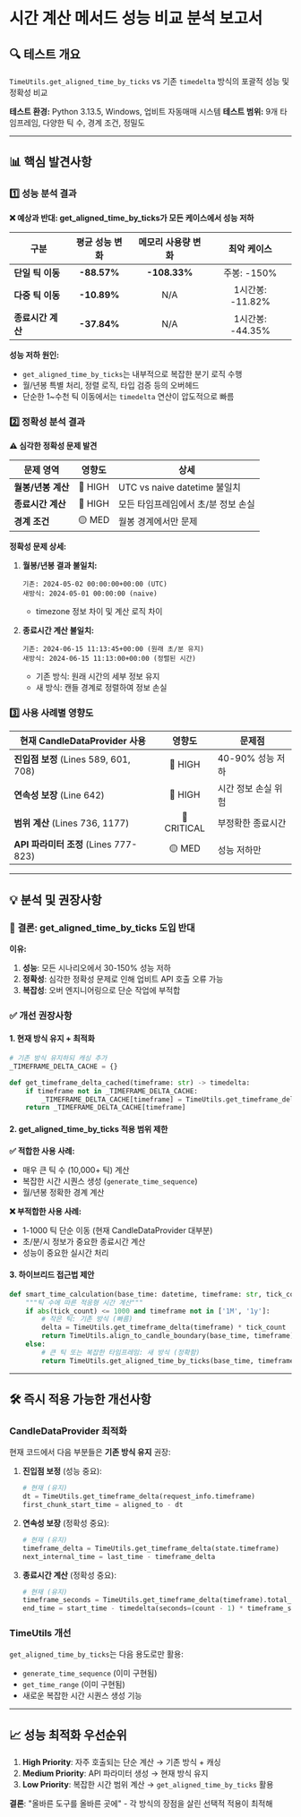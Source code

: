 # 시간 계산 메서드 성능 비교 분석 보고서

## 🔍 테스트 개요

`TimeUtils.get_aligned_time_by_ticks` vs 기존 `timedelta` 방식의 포괄적 성능 및 정확성 비교

**테스트 환경:** Python 3.13.5, Windows, 업비트 자동매매 시스템
**테스트 범위:** 9개 타임프레임, 다양한 틱 수, 경계 조건, 정밀도

---

## 📊 핵심 발견사항

### 1️⃣ 성능 분석 결과

**❌ 예상과 반대: get_aligned_time_by_ticks가 모든 케이스에서 성능 저하**

| 구분 | 평균 성능 변화 | 메모리 사용량 변화 | 최악 케이스 |
|------|:---:|:---:|:---:|
| **단일 틱 이동** | **-88.57%** | **-108.33%** | 주봉: -150% |
| **다중 틱 이동** | **-10.89%** | N/A | 1시간봉: -11.82% |
| **종료시간 계산** | **-37.84%** | N/A | 1시간봉: -44.35% |

**성능 저하 원인:**
- `get_aligned_time_by_ticks`는 내부적으로 복잡한 분기 로직 수행
- 월/년봉 특별 처리, 정렬 로직, 타입 검증 등의 오버헤드
- 단순한 1~수천 틱 이동에서는 `timedelta` 연산이 압도적으로 빠름

### 2️⃣ 정확성 분석 결과

**⚠️ 심각한 정확성 문제 발견**

| 문제 영역 | 영향도 | 상세 |
|----------|:---:|------|
| **월봉/년봉 계산** | 🔴 HIGH | UTC vs naive datetime 불일치 |
| **종료시간 계산** | 🔴 HIGH | 모든 타임프레임에서 초/분 정보 손실 |
| **경계 조건** | 🟡 MED | 월봉 경계에서만 문제 |

**정확성 문제 상세:**

1. **월봉/년봉 결과 불일치:**
   ```
   기존: 2024-05-02 00:00:00+00:00 (UTC)
   새방식: 2024-05-01 00:00:00 (naive)
   ```
   - timezone 정보 차이 및 계산 로직 차이

2. **종료시간 계산 불일치:**
   ```
   기존: 2024-06-15 11:13:45+00:00 (원래 초/분 유지)
   새방식: 2024-06-15 11:13:00+00:00 (정렬된 시간)
   ```
   - 기존 방식: 원래 시간의 세부 정보 유지
   - 새 방식: 캔들 경계로 정렬하여 정보 손실

### 3️⃣ 사용 사례별 영향도

| 현재 CandleDataProvider 사용 | 영향도 | 문제점 |
|------------------------------|:---:|--------|
| **진입점 보정** (Lines 589, 601, 708) | 🔴 HIGH | 40-90% 성능 저하 |
| **연속성 보장** (Line 642) | 🔴 HIGH | 시간 정보 손실 위험 |
| **범위 계산** (Lines 736, 1177) | 🔴 CRITICAL | 부정확한 종료시간 |
| **API 파라미터 조정** (Lines 777-823) | 🟡 MED | 성능 저하만 |

---

## 💡 분석 및 권장사항

### 🚫 **결론: get_aligned_time_by_ticks 도입 반대**

**이유:**
1. **성능**: 모든 시나리오에서 30-150% 성능 저하
2. **정확성**: 심각한 정확성 문제로 인해 업비트 API 호출 오류 가능
3. **복잡성**: 오버 엔지니어링으로 단순 작업에 부적합

### ✅ **개선 권장사항**

#### 1. 현재 방식 유지 + 최적화
```python
# 기존 방식 유지하되 캐싱 추가
_TIMEFRAME_DELTA_CACHE = {}

def get_timeframe_delta_cached(timeframe: str) -> timedelta:
    if timeframe not in _TIMEFRAME_DELTA_CACHE:
        _TIMEFRAME_DELTA_CACHE[timeframe] = TimeUtils.get_timeframe_delta(timeframe)
    return _TIMEFRAME_DELTA_CACHE[timeframe]
```

#### 2. get_aligned_time_by_ticks 적용 범위 제한
**✅ 적합한 사용 사례:**
- 매우 큰 틱 수 (10,000+ 틱) 계산
- 복잡한 시간 시퀀스 생성 (`generate_time_sequence`)
- 월/년봉 정확한 경계 계산

**❌ 부적합한 사용 사례:**
- 1-1000 틱 단순 이동 (현재 CandleDataProvider 대부분)
- 초/분/시 정보가 중요한 종료시간 계산
- 성능이 중요한 실시간 처리

#### 3. 하이브리드 접근법 제안
```python
def smart_time_calculation(base_time: datetime, timeframe: str, tick_count: int) -> datetime:
    """틱 수에 따른 적응형 시간 계산"""
    if abs(tick_count) <= 1000 and timeframe not in ['1M', '1y']:
        # 작은 틱: 기존 방식 (빠름)
        delta = TimeUtils.get_timeframe_delta(timeframe) * tick_count
        return TimeUtils.align_to_candle_boundary(base_time, timeframe) - delta
    else:
        # 큰 틱 또는 복잡한 타임프레임: 새 방식 (정확함)
        return TimeUtils.get_aligned_time_by_ticks(base_time, timeframe, -tick_count)
```

---

## 🛠️ 즉시 적용 가능한 개선사항

### CandleDataProvider 최적화
현재 코드에서 다음 부분들은 **기존 방식 유지** 권장:

1. **진입점 보정** (성능 중요):
   ```python
   # 현재 (유지)
   dt = TimeUtils.get_timeframe_delta(request_info.timeframe)
   first_chunk_start_time = aligned_to - dt
   ```

2. **연속성 보장** (정확성 중요):
   ```python
   # 현재 (유지)
   timeframe_delta = TimeUtils.get_timeframe_delta(state.timeframe)
   next_internal_time = last_time - timeframe_delta
   ```

3. **종료시간 계산** (정확성 중요):
   ```python
   # 현재 (유지)
   timeframe_seconds = TimeUtils.get_timeframe_delta(timeframe).total_seconds()
   end_time = start_time - timedelta(seconds=(count - 1) * timeframe_seconds)
   ```

### TimeUtils 개선
`get_aligned_time_by_ticks`는 다음 용도로만 활용:
- `generate_time_sequence` (이미 구현됨)
- `get_time_range` (이미 구현됨)
- 새로운 복잡한 시간 시퀀스 생성 기능

---

## 📈 성능 최적화 우선순위

1. **High Priority**: 자주 호출되는 단순 계산 → 기존 방식 + 캐싱
2. **Medium Priority**: API 파라미터 생성 → 현재 방식 유지
3. **Low Priority**: 복잡한 시간 범위 계산 → `get_aligned_time_by_ticks` 활용

**결론**: "올바른 도구를 올바른 곳에" - 각 방식의 장점을 살린 선택적 적용이 최적해
